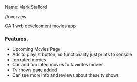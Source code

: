 
Name: Mark Stafford

//overview 

CA 1 web development movies app

### Features. 
+ Upcoming Movies Page
+ Add to playlist button, no functionality just prints to console
+ top rated movies 
+ Can add top rated movies to favorites movies
+ Tv shows page added
+ Can see more info and reviews about these tv shows






